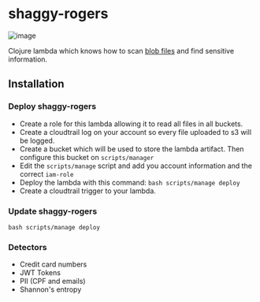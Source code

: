 # shaggy-rogers
![image](https://user-images.githubusercontent.com/12648924/84968381-b85b8f00-b0ec-11ea-988b-709af25c97f0.png)

Clojure lambda which knows how to scan [blob files](https://tika.apache.org/0.9/formats.html#Supported_Document_Formats) and find sensitive information.

## Installation

### Deploy shaggy-rogers
- Create a role for this lambda allowing it to read all files in all buckets.
- Create a cloudtrail log on your account so every file uploaded to s3 will be logged.
- Create a bucket which will be used to store the lambda artifact. Then configure this bucket on `scripts/manager`
- Edit the `scripts/manage` script and add you account information and the correct `iam-role`
- Deploy the lambda with this command: `bash scripts/manage deploy`
- Create a cloudtrail trigger to your lambda.

### Update shaggy-rogers
`bash scripts/manage deploy`

### Detectors
- Credit card numbers
- JWT Tokens
- PII (CPF and emails)
- Shannon's entropy
